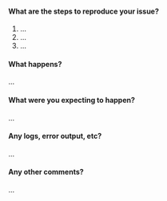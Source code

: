 #### What are the steps to reproduce your issue?
1. ...
2. ...
3. ...

#### What happens?
...

#### What were you expecting to happen?
...

#### Any logs, error output, etc?
...

#### Any other comments?
...
